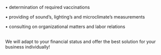 
• determination of required vaccinations

• providing of sound’s, lighting’s and microclimate’s measurements

• consulting on organizational matters and labor relations

<br/>
We will adapt to your financial status and offer the best solution for your business individually!